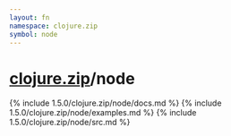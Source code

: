 ```yaml
---
layout: fn
namespace: clojure.zip
symbol: node
---
```


# [clojure.zip](../)/node

{% include 1.5.0/clojure.zip/node/docs.md %}
{% include 1.5.0/clojure.zip/node/examples.md %}
{% include 1.5.0/clojure.zip/node/src.md %}


